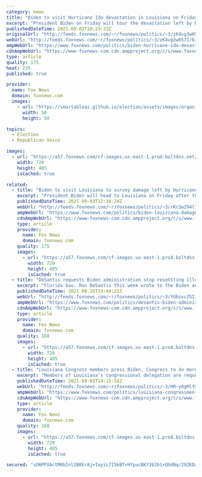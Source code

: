 ```yaml
---
category: news
title: "Biden to visit Hurricane Ida devastation in Louisiana on Friday"
excerpt: "President Biden on Friday will tour the devastation left by Hurricane Ida when it slammed into Louisiana last weekend as a Category 4 storm. He also plans to deliver a speech Thursday outlining the administration’s response plan. "
publishedDateTime: 2021-09-02T10:23:22Z
originalUrl: "http://feeds.foxnews.com/~r/foxnews/politics/~3/zK4vg3w057I/biden-hurricane-ida-devastation-louisiana-friday"
webUrl: "http://feeds.foxnews.com/~r/foxnews/politics/~3/zK4vg3w057I/biden-hurricane-ida-devastation-louisiana-friday"
ampWebUrl: "https://www.foxnews.com/politics/biden-hurricane-ida-devastation-louisiana-friday.amp"
cdnAmpWebUrl: "https://www-foxnews-com.cdn.ampproject.org/c/s/www.foxnews.com/politics/biden-hurricane-ida-devastation-louisiana-friday.amp"
type: article
quality: 175
heat: 235
published: true

provider:
  name: Fox News
  domain: foxnews.com
  images:
    - url: "https://smartableai.github.io/election/assets/images/organizations/foxnews.com-50x50.jpg"
      width: 50
      height: 50

topics:
  - Election
  - Republican Voice

images:
  - url: "https://a57.foxnews.com/cf-images.us-east-1.prod.boltdns.net/v1/static/694940094001/83fc7f92-2bea-40fd-b69d-16e6093d0fa7/3483f11e-f6d4-4d0b-a4d2-e308c79930a8/1280x720/match/720/405/image.jpg?ve=1&tl=1"
    width: 720
    height: 405
    isCached: true

related:
  - title: "Biden to visit Louisiana to survey damage left by Hurricane Ida"
    excerpt: "President Biden will head to Louisiana on Friday after the state was battered by Hurricane Ida."
    publishedDateTime: 2021-09-03T12:38:24Z
    webUrl: "http://feeds.foxnews.com/~r/foxnews/politics/~3/rKr2w294l7k/biden-louisiana-damage-hurricane-ida"
    ampWebUrl: "https://www.foxnews.com/politics/biden-louisiana-damage-hurricane-ida.amp"
    cdnAmpWebUrl: "https://www-foxnews-com.cdn.ampproject.org/c/s/www.foxnews.com/politics/biden-louisiana-damage-hurricane-ida.amp"
    type: article
    provider:
      name: Fox News
      domain: foxnews.com
    quality: 175
    images:
      - url: "https://a57.foxnews.com/cf-images.us-east-1.prod.boltdns.net/v1/static/694940094001/83fc7f92-2bea-40fd-b69d-16e6093d0fa7/3483f11e-f6d4-4d0b-a4d2-e308c79930a8/1280x720/match/720/405/image.jpg?ve=1&tl=1"
        width: 720
        height: 405
        isCached: true
  - title: "DeSantis requests Biden administration stop resettling illegal immigrants in Florida"
    excerpt: "Florida Gov. Ron DeSantis this week wrote to the Biden administration, asking it to stop resettling illegal immigrants in the state of Florida -- and to either deport them instead, or send them to a state that supports the \"flouting of our immigration laws.\""
    publishedDateTime: 2021-08-28T23:44:22Z
    webUrl: "http://feeds.foxnews.com/~r/foxnews/politics/~3/YUbsxcZSIJU/desantis-biden-administration-resettling-illegal-immigrants-florida"
    ampWebUrl: "https://www.foxnews.com/politics/desantis-biden-administration-resettling-illegal-immigrants-florida.amp"
    cdnAmpWebUrl: "https://www-foxnews-com.cdn.ampproject.org/c/s/www.foxnews.com/politics/desantis-biden-administration-resettling-illegal-immigrants-florida.amp"
    type: article
    provider:
      name: Fox News
      domain: foxnews.com
    quality: 168
    images:
      - url: "https://a57.foxnews.com/cf-images.us-east-1.prod.boltdns.net/v1/static/694940094001/2aceabfa-c574-4199-9cf5-c9d829f5f934/4c07d242-57e6-46a5-86cc-febae62f6953/1280x720/match/720/405/image.jpg?ve=1&tl=1"
        width: 720
        height: 405
        isCached: true
  - title: "Louisiana Congress members press Biden, Congress to do more for Hurricane Ida victims"
    excerpt: "Members of Louisiana's congressional delegation are requesting President Biden and Congress provide additional assistance amid Hurricane Ida's \"catastrophic\" impact on the state."
    publishedDateTime: 2021-09-03T14:15:58Z
    webUrl: "http://feeds.foxnews.com/~r/foxnews/politics/~3/HR-yOgMlfmE/louisiana-congressmen-biden-hurricane-ida-victims"
    ampWebUrl: "https://www.foxnews.com/politics/louisiana-congressmen-biden-hurricane-ida-victims.amp"
    cdnAmpWebUrl: "https://www-foxnews-com.cdn.ampproject.org/c/s/www.foxnews.com/politics/louisiana-congressmen-biden-hurricane-ida-victims.amp"
    type: article
    provider:
      name: Fox News
      domain: foxnews.com
    quality: 168
    images:
      - url: "https://a57.foxnews.com/cf-images.us-east-1.prod.boltdns.net/v1/static/694940094001/83fc7f92-2bea-40fd-b69d-16e6093d0fa7/3483f11e-f6d4-4d0b-a4d2-e308c79930a8/1280x720/match/720/405/image.jpg?ve=1&tl=1"
        width: 720
        height: 405
        isCached: true

secured: "sO6PPXActM6bInl2B0ErAj+IayiL7I5kBT+HYpucBK7Jb2b1+Q9dNq/29ZKDa1BIPvFvspGqbU2yWxNZlkcojL/sCtLRaCVfr8V17V42Jhsi8lnHXevImgx7JwdtLH8L+kNT2nGmMMXOnsgvBrGVjKxyKyMAjKQLSxhE8uuhp9BvfPPcC2JHDmHN7C0YFU7mYyv8V7wtIIkCjvnUpe3mEEMnMgOuyeeFbVGh7W8fbWZ1t1FizidVRy89HUhqpwlpAzEexnckKyCV+cdzKbQU2MsLIhuOda72JG1vDi7Qi9weGxcBe/rMfOuu3FoeNq1LxT9B71ROilCkLlOEnPUcweo39znzuVe3Mo/WJOD1uMw=;JlRMV1RH7PwlvsG1V2JZxQ=="
---
```


